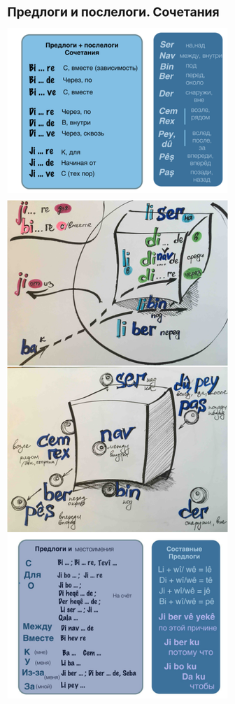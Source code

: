# Предлоги и послелоги. Сочетания

![Предлоги и послелоги. Сочетания](../assets/Сочетания-и-другие.png)

![Схема](../assets/Предлоги-послелоги-схема.jpg)
![Схема 2](../assets/Предлоги-послелоги-схема-2.jpg)
![Схема 3](../assets/Предлоги-другое.jpg)
